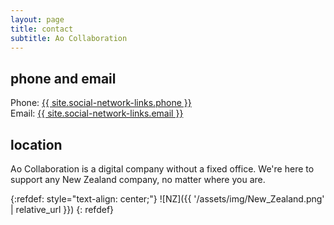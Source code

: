 ```yaml
---
layout: page
title: contact
subtitle: Ao Collaboration
---
```



## phone and email

Phone: <a href="tel:{{ site.social-network-links.phone }}">{{ site.social-network-links.phone }}</a>
<br/>
Email: <a href="mailto:{{ site.social-network-links.email }}">{{ site.social-network-links.email }}</a>

## location

Ao Collaboration is a digital company without a fixed office. We're here to support any New Zealand company, no matter where you are.

{:refdef: style="text-align: center;"}
![NZ]({{ '/assets/img/New_Zealand.png' | relative_url }})
{: refdef}
